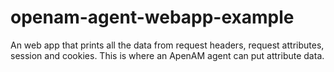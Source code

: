 openam-agent-webapp-example
===========================

An web app that prints all the data from request headers, request attributes, session and cookies.
This is where an ApenAM agent can put attribute data.
